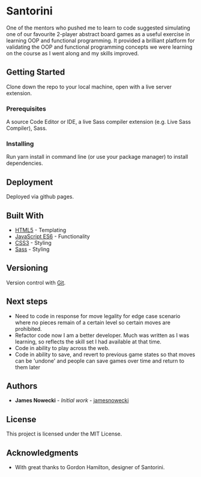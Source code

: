 # Santorini

One of the mentors who pushed me to learn to code suggested simulating one of our favourite 2-player abstract board games as a useful exercise in learning OOP and functional programming. It provided a brilliant platform for validating the OOP and functional programming concepts we were learning on the course as I went along and my skills improved.

## Getting Started

Clone down the repo to your local machine, open with a live server extension.

### Prerequisites

A source Code Editor or IDE, a live Sass compiler extension (e.g. Live Sass Compiler), Sass.

### Installing

Run yarn install in command line (or use your package manager) to install dependencies.

## Deployment

Deployed via github pages.

## Built With

* [HTML5](https://developer.mozilla.org/en-US/docs/Web/Guide/HTML/HTML5) - Templating
* [JavaScript ES6](https://www.w3schools.com/js/js_es6.asp) - Functionality
* [CSS3](https://developer.mozilla.org/en-US/docs/Archive/CSS3) - Styling
* [Sass](https://sass-lang.com/) - Styling

## Versioning

Version control with [Git](https://git-scm.com/).  

## Next steps

* Need to code in response for move legality for edge case scenario where no pieces remain of a certain level so certain moves are prohibited.
* Refactor code now I am a better developer. Much was written as I was learning, so reflects the skill set I had available at that time.
* Code in ability to play across the web.
* Code in ability to save, and revert to previous game states so that moves can be 'undone' and people can save games over time and return to them later


## Authors

* **James Nowecki** - *Initial work* - [jamesnowecki](https://github.com/jamesnowecki)

## License

This project is licensed under the MIT License.

## Acknowledgments

* With great thanks to Gordon Hamilton, designer of Santorini.